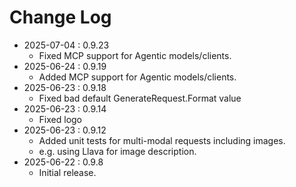 # Change Log

* 2025-07-04 : 0.9.23
	* Fixed MCP support for Agentic models/clients.
* 2025-06-24 : 0.9.19
	* Added MCP support for Agentic models/clients.
* 2025-06-23 : 0.9.18
	* Fixed bad default GenerateRequest.Format value
* 2025-06-23 : 0.9.14
	* Fixed logo
* 2025-06-23 : 0.9.12
	* Added unit tests for multi-modal requests including images.
	* e.g. using Llava for image description.
* 2025-06-22 : 0.9.8
	* Initial release.
